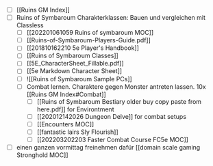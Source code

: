 - [ ] [[Ruins GM Index]]
- [ ] Ruins of Symbaroum Charakterklassen: Bauen und vergleichen mit Classless
	- [ ] [[202201061059 Ruins of symbaroum MOC]]
	- [ ] [[Ruins-of-Symbaroum-Players-Guide.pdf]]
	- [ ] [[201810162210 5e Player's Handbook]]
	- [ ] [[Ruins of Symbaroum Classes]]
	- [ ] [[5E_CharacterSheet_Fillable.pdf]]
	- [ ] [[5e Markdown Character Sheet]]
	- [ ] ![[Ruins of Symbaroum Sample PCs]]
	- [ ] Combat lernen. Charaktere gegen Monster antreten lassen. 10x [[Ruins GM Index#Combat]]
		- [ ] [[Ruins of Symbaroum Bestiary older buy copy paste from here.pdf]] for Environtment
		- [ ] [[202012142026 Dungeon Delve]] for combat setups
		- [ ] [[Encounters MOC]]
		- [ ] [[fantastic lairs Sly Flourish]]
		- [ ] [[202203202203 Faster Combat Course FC5e MOC]]
- [ ] einen ganzen vormittag freinehmen dafür [[domain scale gaming Stronghold MOC]] 
